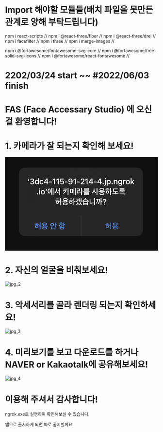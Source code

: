 # Import 해야할 모듈들(배치 파일을 못만든 관계로 양해 부탁드립니다)

npm i react-scripts    //
npm i @react-three/fiber    //
npm i @react-three/drei    //
npm i facefilter    //
npm i three    //
npm i merge-images    //

npm i @fortawesome/fontawesome-svg-core    //
npm i @fortawesome/free-solid-svg-icons    //
npm i @fortawesome/react-fontawesome    //

# 2202/03/24 start ~~ #2022/06/03 finish


# FAS (Face Accessary Studio) 에 오신걸 환영합니다!

# 1. 카메라가 잘 되는지 확인해 보세요!

![jpg_1](./public/S_1.jpg)

# 2. 자신의 얼굴을 비춰보세요!

![jpg_2](./public/11.jpg)

# 3. 악세서리를 골라 렌더링 되는지 확인하세요!

![jpg_3](./public/22.jpg)


# 4. 미리보기를 보고 다운로드를 하거나 NAVER or Kakaotalk에 공유해보세요!

![jpg_4](./public/33.jpg)

# 이용해 주셔서 감사합니다!

ngrok.exe로 실행하여 확인해보실 수 있습니다.

앱으로 출시하게 되면 따로 공지할께요!